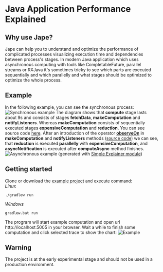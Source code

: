 # Java Application Performance Explained

## Why use Jape?
Jape can help you to understand and optimize the performance of complicated processes visualizing execution time and dependencies between process's stages. In modern Java application which uses 
asynchronous computing with tools like CompletableFuture, parallel streams or RXJava it's sometimes tricky to see which parts are executed sequentially and which parallelly and what stages should be optimized to optimize the whole process.

## Example
In the following example, you can see the synchronous process:
![Synchronous example](http://gobio.eu/jape/media/jape_synchronous_example.png)
The diagram shows that **compute** stage lasts about 9s and consists of stages 
**fetchData**, **makeComputation** and **notifyListeners**. Whereas **makeComputation**
consists of sequentially executed stages **expensiveComputation** and **reduction**.
You can see source code [here](https://github.com/gobio/jape-example/blob/master/src/main/java/eu/gobio/jape/example/SyncComputation.java).
After an introduction of the operator [**observeOn**](http://reactivex.io/documentation/operators/observeon.html)
in **makeComputation** and **notifyListeners** methods 
([source code](https://github.com/gobio/jape-example/blob/master/src/main/java/eu/gobio/jape/example/AsyncComputation.java))
we can see, that **reduction** is executed **parallelly** with **expensiveComputation**,
and **asyncNotification** is executed after **computeAsync** method finishes.
![Asynchronous example](http://gobio.eu/jape/media/jape_asynchronous_example.png)
(generated with [Simple Explainer module](https://github.com/gobio/jape-simple-explainer))

## Getting started
Clone or download the [example project](https://github.com/gobio/jape-example)
and execute command:  
*Linux*
```
./gradlew run
```
*Windows*
```
gradlew.bat run
```
The program will start example computation and open url http://localhost:5005 in
your browser. Wait a while to finish some computation and click selected trace to
show the chart:
    ![Example](http://gobio.eu/jape/media/jape_example.png)

## Warning
The project is at the early experimental stage and should not be used in a production environment.